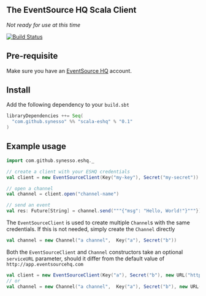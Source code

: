 ## The EventSource HQ Scala Client

_Not ready for use at this time_

[![Build Status](https://api.travis-ci.org/Synesso/scala-eshq.png)](https://travis-ci.org/Synesso/scala-eshq)

## Pre-requisite

Make sure you have an [EventSource HQ](http://www.eventsourcehq.com/) account.

## Install

Add the following dependency to your `build.sbt`

```scala
libraryDependencies ++= Seq(
  "com.github.synesso" %% "scala-eshq" % "0.1"
)
```

## Example usage

```scala
import com.github.synesso.eshq._

// create a client with your ESHQ credentials
val client = new EventSourceClient(Key("my-key"), Secret("my-secret"))

// open a channel
val channel = client.open("channel-name")

// send an event
val res: Future[String] = channel.send("""{"msg": "Hello, World!"}"""})
```

The `EventSourceClient` is used to create multiple `Channel`s with the same credentials.
If this is not needed, simply create the `Channel` directly

```scala
val channel = new Channel("a channel",  Key("a"), Secret("b"))
```

Both the `EventSourceClient` and `Channel` constructors take an optional `serviceURL` parameter,
should it differ from the default value of `http://app.eventsourcehq.com`

```scala
val client = new EventSourceClient(Key("a"), Secret("b"), new URL("http://non-default-ho.st"))
// or
val channel = new Channel("a channel",  Key("a"), Secret("b"), new URL("http://non-default-ho.st"))
```